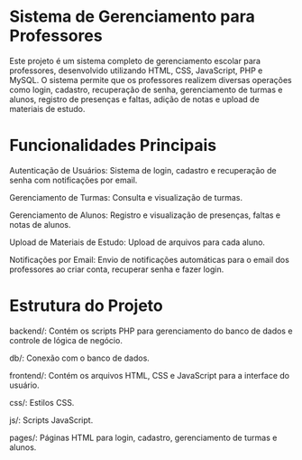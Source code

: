 # Sistema de Gerenciamento para Professores

Este projeto é um sistema completo de gerenciamento escolar para professores, desenvolvido utilizando HTML, CSS, JavaScript, PHP e MySQL. 
O sistema permite que os professores realizem diversas operações como login, cadastro, recuperação de senha, gerenciamento de turmas e alunos, registro de presenças e faltas, adição de notas e upload de materiais de estudo.

# Funcionalidades Principais

Autenticação de Usuários: Sistema de login, cadastro e recuperação de senha com notificações por email. 

Gerenciamento de Turmas: Consulta e visualização de turmas. 

Gerenciamento de Alunos: Registro e visualização de presenças, faltas e notas de alunos. 

Upload de Materiais de Estudo: Upload de arquivos para cada aluno. 

Notificações por Email: Envio de notificações automáticas para o email dos professores ao criar conta, recuperar senha e fazer login.

# Estrutura do Projeto

backend/: Contém os scripts PHP para gerenciamento do banco de dados e controle de lógica de negócio. 

db/: Conexão com o banco de dados.  

frontend/: Contém os arquivos HTML, CSS e JavaScript para a interface do usuário. 

css/: Estilos CSS. 

js/: Scripts JavaScript. 

pages/: Páginas HTML para login, cadastro, gerenciamento de turmas e alunos.
